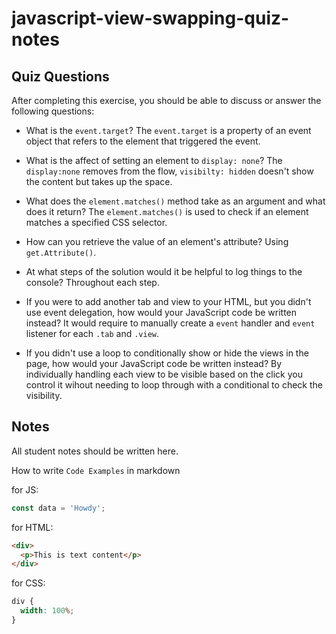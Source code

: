 # javascript-view-swapping-quiz-notes

## Quiz Questions

After completing this exercise, you should be able to discuss or answer the following questions:

- What is the `event.target`?
  The `event.target` is a property of an event object that refers to the element that
  triggered the event.

- What is the affect of setting an element to `display: none`?
  The `display:none` removes from the flow, `visibilty: hidden` doesn't show the content but takes up the space.

- What does the `element.matches()` method take as an argument and what does it return?
  The `element.matches()` is used to check if an element matches a specified CSS selector.

- How can you retrieve the value of an element's attribute?
  Using `get.Attribute()`.

- At what steps of the solution would it be helpful to log things to the console?
  Throughout each step.

- If you were to add another tab and view to your HTML, but you didn't use event delegation, how would your JavaScript code be written instead?
  It would require to manually create a `event` handler and `event` listener for each `.tab` and `.view`.

- If you didn't use a loop to conditionally show or hide the views in the page, how would your JavaScript code be written instead?
  By individually handling each view to be visible based on the click you control it wihout needing to
  loop through with a conditional to check the visibility.

## Notes

All student notes should be written here.

How to write `Code Examples` in markdown

for JS:

```javascript
const data = 'Howdy';
```

for HTML:

```html
<div>
  <p>This is text content</p>
</div>
```

for CSS:

```css
div {
  width: 100%;
}
```
